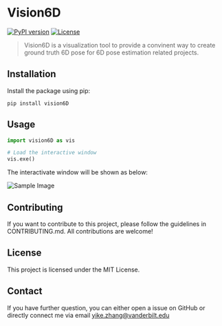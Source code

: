 # Vision6D

[![PyPI version](https://badge.fury.io/py/vision6D.svg)](https://badge.fury.io/py/vision6D)
[![License](https://img.shields.io/badge/License-MIT-blue.svg)](https://opensource.org/licenses/MIT)

> Vision6D is a visualization tool to provide a convinent way to create ground truth 6D pose for 6D pose estimation related projects.

## Installation

Install the package using pip:

```shell
pip install vision6D
```

## Usage
```python
import vision6D as vis

# Load the interactive window
vis.exe()
```

The interactivate window will be shown as below:

![Sample Image]("https://github.com/ykzzyk/vision6D/blob/develop/teaer/interface.PNG")

## Contributing
If you want to contribute to this project, please follow the guidelines in CONTRIBUTING.md. All contributions are welcome!

## License
This project is licensed under the MIT License.

## Contact
If you have further question, you can either open a issue on GitHub or directly connect me via email yike.zhang@vanderbilt.edu